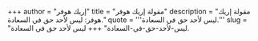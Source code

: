+++
author = "إريك هوفر"
title = "مقولة إريك هوفر"
description = "مقولة إريك هوفر: ليس لأحد حق في السعادة."
quote = '''ليس لأحد حق في السعادة.'''
slug = "ليس-لأحد-حق-في-السعادة"
+++
ليس لأحد حق في السعادة.
